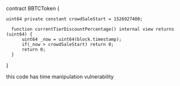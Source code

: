 contract BBTCToken {

    uint64 private constant crowdSaleStart = 1526927400;

      function currentTierDiscountPercentage() internal view returns (uint64) {
          uint64 _now = uint64(block.timestamp);
          if(_now > crowdSaleStart) return 0;
          return 0;
      }
}

 this code has time manipulation vulnerability